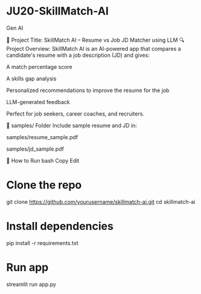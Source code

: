 # JU20-SkillMatch-AI
Gen AI

🧠 Project Title: SkillMatch AI – Resume vs Job JD Matcher using LLM
🔍 Project Overview:
SkillMatch AI is an AI-powered app that compares a candidate's resume with a job description (JD) and gives:

A match percentage score

A skills gap analysis

Personalized recommendations to improve the resume for the job

LLM-generated feedback

Perfect for job seekers, career coaches, and recruiters.

🧪 samples/ Folder
Include sample resume and JD in:

samples/resume_sample.pdf

samples/jd_sample.pdf

🚀 How to Run
bash
Copy
Edit
# Clone the repo
git clone https://github.com/yourusername/skillmatch-ai.git
cd skillmatch-ai

# Install dependencies
pip install -r requirements.txt

# Run app
streamlit run app.py
